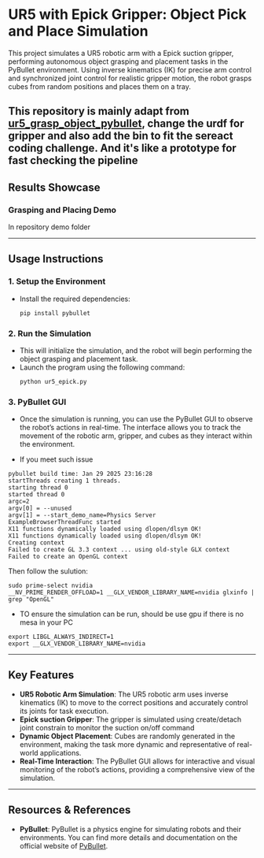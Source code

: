 # UR5 with Epick Gripper: Object Pick and Place Simulation

This project simulates a UR5 robotic arm with a Epick suction gripper, performing autonomous object grasping and placement tasks in the PyBullet environment. Using inverse kinematics (IK) for precise arm control and synchronized joint control for realistic gripper motion, the robot grasps cubes from random positions and places them on a tray.

This repository is mainly adapt from [ur5_grasp_object_pybullet](https://github.com/leesweqq/ur5_grasp_object_pybullet), change the urdf for gripper and also add the bin to fit the sereact coding challenge.
And it's like a prototype for fast checking the pipeline
---

## Results Showcase  

### Grasping and Placing Demo  
In repository demo folder

---

## Usage Instructions  

### 1. Setup the Environment  
- Install the required dependencies:  
    ```bash  
    pip install pybullet  

### 2. Run the Simulation
- This will initialize the simulation, and the robot will begin performing the object grasping and placement task.
- Launch the program using the following command:
    ```bash
    python ur5_epick.py

### 3. PyBullet GUI
- Once the simulation is running, you can use the PyBullet GUI to observe the robot’s actions in real-time. The interface allows you to track the movement of the robotic arm, gripper, and cubes as they interact within the environment.

- If you meet such issue

```
pybullet build time: Jan 29 2025 23:16:28
startThreads creating 1 threads.
starting thread 0
started thread 0 
argc=2
argv[0] = --unused
argv[1] = --start_demo_name=Physics Server
ExampleBrowserThreadFunc started
X11 functions dynamically loaded using dlopen/dlsym OK!
X11 functions dynamically loaded using dlopen/dlsym OK!
Creating context
Failed to create GL 3.3 context ... using old-style GLX context
Failed to create an OpenGL context
```

Then follow the sulution:

```
sudo prime-select nvidia
__NV_PRIME_RENDER_OFFLOAD=1 __GLX_VENDOR_LIBRARY_NAME=nvidia glxinfo | grep "OpenGL"
```

- TO ensure the simulation can be run, should be use gpu if there is no mesa in your PC

```
export LIBGL_ALWAYS_INDIRECT=1
export __GLX_VENDOR_LIBRARY_NAME=nvidia
```

---

## Key Features

- **UR5 Robotic Arm Simulation**: The UR5 robotic arm uses inverse kinematics (IK) to move to the correct positions and accurately control its joints for task execution.
- **Epick suction Gripper**: The gripper is simulated using create/detach joint constrain to monitor the suction on/off command
- **Dynamic Object Placement**: Cubes are randomly generated in the environment, making the task more dynamic and representative of real-world applications.
- **Real-Time Interaction**: The PyBullet GUI allows for interactive and visual monitoring of the robot’s actions, providing a comprehensive view of the simulation.

---

## Resources & References

- **PyBullet**: PyBullet is a physics engine for simulating robots and their environments. You can find more details and documentation on the official website of [PyBullet](https://pybullet.org/).


